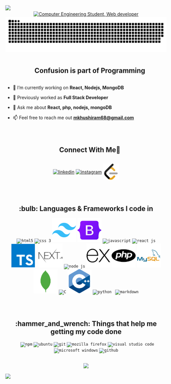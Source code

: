 <!--horizontal divider(gradiant)-->
<img src="https://user-images.githubusercontent.com/73097560/115834477-dbab4500-a447-11eb-908a-139a6edaec5c.gif">

<!--h1 without bottom border-->
<div align="center">
    <a href="https://git.io/typing-svg"><img src="https://readme-typing-svg.demolab.com?font=Roboto+Slab&color=%237E3ACE&size=30&center=true&vCenter=true&width=450&lines=Hi+👋,+I'm+Khushiram+Meena;" alt="Computer Engineering Student,  Web developer"></a>
</div>


<!--- snake -->
<div align="center">
  <img  src="https://github.com/1999AZZAR/1999AZZAR/blob/main/resources/img/grid-snake.svg"
       alt="snake" /></a>
</div>


<!--h2 without bottom border-->
<div id="user-content-toc">
  <ul align="center">
    <summary><h2 style="display: inline-block">Confusion is part of Programming</h2></summary>
  </ul>
</div>


<!--Intro start-->
- 🔭 I’m currently working on **React, Nodejs, MongoDB**

- 💼 Previously worked as **Full Stack Developer**

- 💬 Ask me about **React, php, nodejs, mongoDB**

- 📫 Feel free to reach me out **mkhushiram68@gmail.com**
<!--Intro end-->

</br>

<!-- Connect with me -->
<!--h2 without bottom border-->
<div id="user-content-toc">
  <ul align="center">
    <summary><h2 style="display: inline-block">Connect With Me🤝</h2></summary>
  </ul>
</div>

<!--icons and links-->
<p align="center">
<a href="https://www.linkedin.com/in/khushiram1/" target="blank"><img align="center" src="https://user-images.githubusercontent.com/88904952/234979284-68c11d7f-1acc-4f0c-ac78-044e1037d7b0.png" alt="linkedin" height="50" width="50" /></a>
<a href="https://www.instagram.com/krm.68_/" target="blank"><img align="center" src="https://user-images.githubusercontent.com/88904952/234981169-2dd1e58f-4b7e-468c-8213-034ba62156c3.png" alt="instagram" height="50" width="50" /></a>
<a href="https://leetcode.com/khushiram1/" target="blank"><img align="center" src="https://github.com/0xYashAnand/0xYashAnand/blob/main/img/-your-coding-skills-and-quickly-.png" alt="khushiram1" height="50" width="50" /></a>
</p>

</br>



</br>

<div align=center>
<h2>:bulb: Languages & Frameworks I code in</h2>
<code><img title="HTML 5" alt="html5" width="75px" src="https://cdn.jsdelivr.net/gh/devicons/devicon/icons/html5/html5-original.svg" /></code>
<code><img title="CSS 3" alt="css 3" width="75px" src="https://cdn.jsdelivr.net/gh/devicons/devicon/icons/css3/css3-original.svg" /></code>
<code><img title="Tailwindcss" alt="tailwindcss" width="75px" src="https://github.com/devicons/devicon/blob/v2.15.1/icons/tailwindcss/tailwindcss-plain.svg" /></code>  
<code><img title="Bootstrap" alt="bootstrap" width="75px" src="https://github.com/devicons/devicon/blob/v2.15.1/icons/bootstrap/bootstrap-original.svg" /></code>
<code><img title="JavaScript" alt="javascript" width="75px" src="https://cdn.jsdelivr.net/gh/devicons/devicon/icons/javascript/javascript-original.svg" /></code>
<code><img title="ReactJS" alt="react js" width="75px" src="https://cdn.jsdelivr.net/gh/devicons/devicon/icons/react/react-original.svg" /></code>
<code><img title="Typescript" alt="typescript" width="75px" src="https://github.com/devicons/devicon/blob/v2.15.1/icons/typescript/typescript-original.svg" /></code>
<code> <img title="Next.js" alt="next.js" width="75px" src="https://github.com/devicons/devicon/blob/v2.15.1/icons/nextjs/nextjs-original-wordmark.svg" /></code>
<code><img title="NodeJS" alt="node js" width="75px" src="https://cdn.jsdelivr.net/gh/devicons/devicon/icons/nodejs/nodejs-original.svg" /></code>
<code><img title="ExpressJS" alt="express js" width="75px" src="https://github.com/devicons/devicon/blob/v2.15.1/icons/express/express-original.svg" /></code>
<code><img title="PHP" alt="PHP" width="75px" src="https://github.com/devicons/devicon/blob/v2.15.1/icons/php/php-plain.svg" /></code>
<code><img title="MYSQL" alt="MYSQL" width="75px" src="https://github.com/devicons/devicon/blob/v2.15.1/icons/mysql/mysql-original-wordmark.svg" /></code>
<code><img title="MongoDB" alt="MongoDB" width="75px" src="https://github.com/devicons/devicon/blob/v2.15.1/icons/mongodb/mongodb-plain.svg" /></code>
<code><img title="C" alt="C" width="75px" src="https://cdn.jsdelivr.net/gh/devicons/devicon/icons/c/c-original.svg" /></code>
<code><img title="C++" alt="C++" width="75px" src="https://github.com/devicons/devicon/blob/v2.15.1/icons/cplusplus/cplusplus-original.svg" /></code>
<code><img title="Python" alt="python" width="75px" src="https://cdn.jsdelivr.net/gh/devicons/devicon/icons/python/python-original.svg" /></code>
<code> <img title="Markdown" alt="markdown" width="75px" src="https://cdn.jsdelivr.net/gh/devicons/devicon/icons/markdown/markdown-original.svg" /></code>

</br></br>

<h2>:hammer_and_wrench: Things that help me getting my code done</h2>
<code> <img title="npm" alt="npm" width="75px" src="https://cdn.jsdelivr.net/gh/devicons/devicon/icons/npm/npm-original-wordmark.svg" /></code>
<code><img title="Ubuntu" alt="ubuntu" width="75px" src="https://cdn.jsdelivr.net/gh/devicons/devicon/icons/ubuntu/ubuntu-plain.svg" /></code>
<code><img title="Git" alt="git" width="75px" src="https://cdn.jsdelivr.net/gh/devicons/devicon/icons/git/git-original.svg" /></code>
<code><img title="Mozilla Firefox" alt="mozilla firefox" width="75px" src="https://cdn.jsdelivr.net/gh/devicons/devicon/icons/firefox/firefox-original.svg" /></code>
<code><img title="VS Code" alt="visual studio code" width="75px" src="https://cdn.jsdelivr.net/gh/devicons/devicon/icons/vscode/vscode-original.svg" /></code>
<code><img title="MS Windows" alt="microsoft windows" width="75px" src="https://cdn.jsdelivr.net/gh/devicons/devicon/icons/windows8/windows8-original.svg" /></code>
<code><img title="GitHub" alt="github" width="75px" src="https://cdn.jsdelivr.net/gh/devicons/devicon/icons/github/github-original.svg" /></code>
</br></br>
</div>
       
<!--- stats (end) -->


<!--profile visit count-->
<div align="center">
  
![](https://komarev.com/ghpvc/?username=KhushiramMeena&style=for-the-badge)

</div>

<!--horizontal divider(gradiant)-->
<img src="https://user-images.githubusercontent.com/73097560/115834477-dbab4500-a447-11eb-908a-139a6edaec5c.gif">
<!--Credit-->



